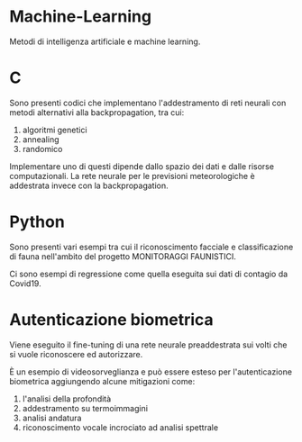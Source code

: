 # Machine-Learning
Metodi di intelligenza artificiale e machine learning.

# C

Sono presenti codici che implementano l'addestramento di reti neurali con metodi alternativi alla backpropagation, tra cui:
1) algoritmi genetici
2) annealing
3) randomico

Implementare uno di questi dipende dallo spazio dei dati e dalle risorse computazionali.
La rete neurale per le previsioni meteorologiche è addestrata invece con la backpropagation.

# Python
Sono presenti vari esempi tra cui il riconoscimento facciale e classificazione di fauna nell'ambito del progetto MONITORAGGI FAUNISTICI.

Ci sono esempi di regressione come quella eseguita sui dati di contagio da Covid19.

# Autenticazione biometrica
Viene eseguito il fine-tuning di una rete neurale preaddestrata sui volti che si vuole riconoscere ed autorizzare.

È un esempio di videosorveglianza e può essere esteso per l'autenticazione biometrica aggiungendo alcune mitigazioni come:
1) l'analisi della profondità
2) addestramento su termoimmagini
3) analisi andatura
4) riconoscimento vocale incrociato ad analisi spettrale
    
